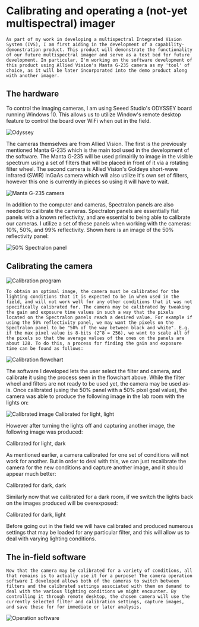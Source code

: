 # Calibrating and operating a (not-yet multispectral) imager

    As part of my work in developing a multispectral Integrated Vision System (IVS), I am first aiding in the development of a capability-demonstration product. This product will demonstrate the functionality of our future multispectral imager and serve as a test bed for future development. In particular, I'm working on the software development of this product using Allied Vision's Manta G-235 camera as my 'tool' of choice, as it will be later incorporated into the demo product along with another imager.

## The hardware
 To control the imaging cameras, I am using Seeed Studio's ODYSSEY board running Windows 10. This allows us to utilize Window's remote desktop feature to control the board over WiFi when out in the field.

![Odyssey](odyssey.png?raw=true "Odyssey")

The cameras themselves are from Allied Vision. The first is the previously mentioned Manta G-235 which is the main tool used in the development of the software. The Manta G-235 will be used primairily to image in the visible spectrum using a set of filters that will be placed in front of it via a rotating filter wheel. The second camera is Allied Vision's Goldeye short-wave infrared (SWIR) InGaAs camera which will also utilize it's own set of filters, however this one is currently in pieces so using it will have to wait.

![Manta G-235 camera](camera.jpg?raw=true "Manta G-235 camera")

In addition to the computer and cameras, Spectralon panels are also needed to calibrate the cameras. Spectralon panels are essentially flat panels with a known reflectivity, and are essential to being able to calibrate our cameras. I utilize a set of these panels when working with the cameras: 10%, 50%, and 99% reflectivity. Shown here is an image of the 50% reflectivity panel:

![50% Spectralon panel](panel.jpg?raw=true "50% Spectralon panel")

## Calibrating the camera

![Calibration program](temp_calibration_program.png?raw=true "Calibration program")

    To obtain an optimal image, the camera must be calibrated for the lighting conditions that it is expected to be in when used in the field, and will not work well for any other conditions that it was not specifically calibrated for. The camera may be calibrated by tweaking the gain and exposure time values in such a way that the pixels located on the Spectralon panels reach a desired value. For example if using the 50% reflectivity panel, we may want the pixels on the Spectralon panel to be "50% of the way between black and white". E.g. if the max pixel value is 8-bits (2^8 = 256), we want to scale all of the pixels so that the average values of the ones on the panels are about 128. To do this, a process for finding the gain and exposure time can be found as follows:

![Calibration flowchart](flowchart.png?raw=true "Calibration flowchart")
 
The software I developed lets the user select the filter and camera, and calibrate it using the process seen in the flowchart above. While the filter wheel and filters are not ready to be used yet, the camera may be used as-is. Once calibrated (using the 50% panel with a 50% pixel goal value), the camera was able to produce the following image in the lab room with the lights on:

![Calibrated image](calibrated_image.png?raw=true "Calibrated image")
Calibrated for light, light

However after turning the lights off and capturing another image, the following image was produced:

Calibrated for light, dark

As mentioned earlier, a camera calibrated for one set of conditions will not work for another. But in order to deal with this, we can just recalibrate the camera for the new conditions and capture another image, and it should appear much better:

Calibrated for dark, dark

Similarly now that we calibrated for a dark room, if we switch the lights back on the images produced will be overexposed:

Calibrated for dark, light

Before going out in the field we will have calibrated and produced numerous settings that may be loaded for any particular filter, and this will allow us to deal with varying lighting conditions.


## The in-field software
    Now that the camera may be calibrated for a variety of conditions, all that remains is to actually use it for a purpose! The camera operation software I developed allows both of the cameras to switch between filters and the calibrated settings associated with them on demand to deal with the various lighting conditions we might encounter. By controlling it through remote desktop, the chosen camera will use the currently selected filter and calibration settings, capture images, and save these for for immediate or later analysis.

![Operation software](operation_software.png?raw=true "Operation software")
